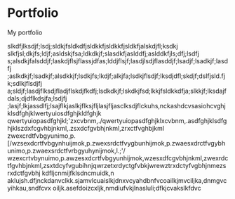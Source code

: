 # Portfolio
My portfolio


slkdfjlksdjf;lsdj;sldkjfsldkdfjsldkkfjsldkkfjsldkfjalskdjfl;ksdkj
slkfjsl;dkjfs;ldjf;asldskjfsa;ldkdkjf;slasdkfjaslddfj;aslddkfjls;dfj;lsdfj
s;alsdkjfalsddjf;laskdjflsjflassjdfas;lddjflsjf;lasdjlsdjflasddjf;lsadjf;lsadkjf;lasdfj
;aslkdkjf;lsadkjf;alsdkkjf;lsdkjfs;lkdjf;alkjfa;lsdkjflsdjf;lksdjdfl;skdjf;dslfjsld.fjk;sdlkjflsdjfj
a;sldjf;lasdjflksdjfladjflskdjfkdfj;lsdkdkjf;lskdkjfsd;lkkjfsldkkdfja;slkkjf;lksdajfdals;djdflkdsjfa;lsdjfj
;lasjf;lkjassdlfj;lsajflkjaslkjflksjfljlasjfljasclksdjflckuhs,nckashdcvsasiohcvghjklsdfghjklwertyuiosdfghjkldfghjk
qwertyuiopasdfghjkl;'zxcvbnm,./qwertyuiopasdfghjklxcvbnm,.asdfghjklsdfghjklszdxfcgvhbjnkml,.zsxdcfgvbhjnkml,zrxctfvghbjkml
zwexcrdtfvbgyunimo,p.[/wzsexdcrtfvbgynhuijmok,p.zwexsrdctfvygbunhijmok,p.zwaesxdrctfvgybhunimo,p.zwaexsrdctfvrbgyuhynijmok,l.;'/
wzexcrtvbynuimo,p.awzesxdcrtfvbgyunhijmok,wzesxdfcgvbhjnkml,zwexrdctfgvhbjnkml,zsxtdcyfvgubihnjqwrzetxrdyctgfvbkjwrewztrxdctyfvgbhjnmezsrxdctfgvbhj
kdfljcnmijfklsdncmuidk,n aklujsh.dfjnckdanvclkk.sjamvlcuaislkjdnxvcyahdbnfvcoailkjmvciljka,dnmgvcyihkau,sndfcvx oiljk.asefdoizcxljk,nmdiufvkjlnasluli;dfkjcvakslkfdvc
